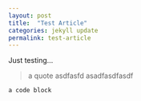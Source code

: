 ```yaml
---
layout: post
title:  "Test Article"
categories: jekyll update
permalink: test-article
---
```


Just testing…

> a quote asdfasfd
> asadfasdfasdf

    a code block
